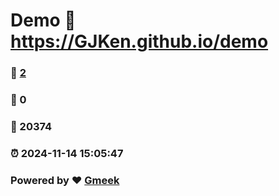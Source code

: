 # Demo :link: https://GJKen.github.io/demo 
### :page_facing_up: [2](https://GJKen.github.io/demo/tag.html) 
### :speech_balloon: 0 
### :hibiscus: 20374 
### :alarm_clock: 2024-11-14 15:05:47 
### Powered by :heart: [Gmeek](https://github.com/Meekdai/Gmeek)
